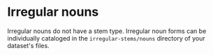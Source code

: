 # Irregular nouns

Irregular nouns do not have a stem type.  Irregular noun forms can be individually cataloged in the `irregular-stems/nouns` directory of your dataset's files.